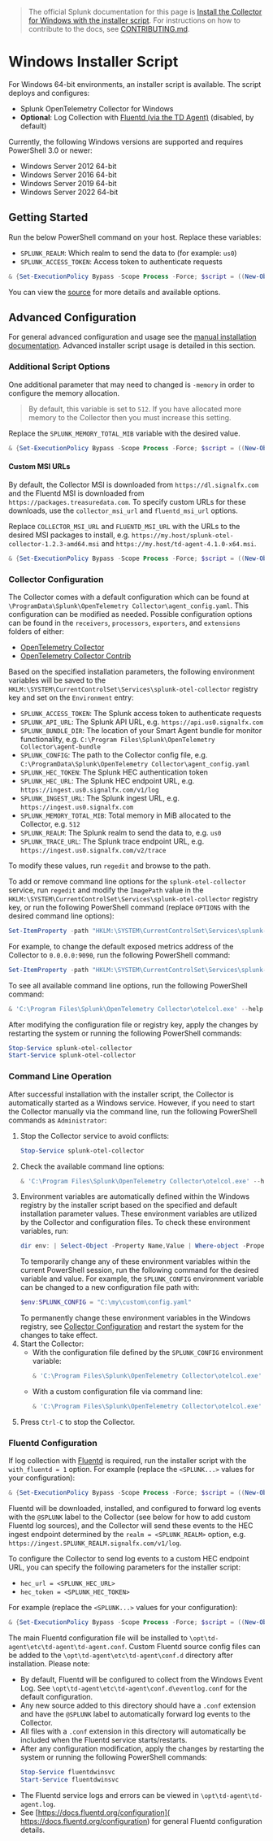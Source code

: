 > The official Splunk documentation for this page is [Install the Collector for Windows with the installer script](https://docs.splunk.com/Observability/gdi/opentelemetry/install-windows.html). For instructions on how to contribute to the docs, see [CONTRIBUTING.md](../CONTRIBUTING#documentation.md).

# Windows Installer Script

For Windows 64-bit environments, an installer script is available. The
script deploys and configures:

- Splunk OpenTelemetry Collector for Windows
- **Optional**: Log Collection with [Fluentd (via the TD Agent)](#fluentd-configuration) (disabled, by default)

Currently, the following Windows versions are supported and requires PowerShell
3.0 or newer:

- Windows Server 2012 64-bit
- Windows Server 2016 64-bit
- Windows Server 2019 64-bit
- Windows Server 2022 64-bit

## Getting Started

Run the below PowerShell command on your host. Replace these variables:

- `SPLUNK_REALM`: Which realm to send the data to (for example: `us0`)
- `SPLUNK_ACCESS_TOKEN`: Access token to authenticate requests

```powershell
& {Set-ExecutionPolicy Bypass -Scope Process -Force; $script = ((New-Object System.Net.WebClient).DownloadString('https://dl.signalfx.com/splunk-otel-collector.ps1')); $params = @{access_token = "SPLUNK_ACCESS_TOKEN"; realm = "SPLUNK_REALM"}; Invoke-Command -ScriptBlock ([scriptblock]::Create(". {$script} $(&{$args} @params)"))}
```

You can view the [source](../../internal/buildscripts/packaging/installer/install.ps1)
for more details and available options.

## Advanced Configuration

For general advanced configuration and usage see the [manual installation documentation](./windows-manual.md). Advanced installer script usage is detailed in this section.

### Additional Script Options

One additional parameter that may need to changed is `-memory` in order to
configure the memory allocation.

> By default, this variable is set to `512`. If you have allocated more memory
> to the Collector then you must increase this setting.

Replace the `SPLUNK_MEMORY_TOTAL_MIB` variable with the desired value.

```powershell
& {Set-ExecutionPolicy Bypass -Scope Process -Force; $script = ((New-Object System.Net.WebClient).DownloadString('https://dl.signalfx.com/splunk-otel-collector.ps1')); $params = @{access_token = "SPLUNK_ACCESS_TOKEN"; realm = "SPLUNK_REALM"; memory = "SPLUNK_MEMORY_TOTAL_MIB"}; Invoke-Command -ScriptBlock ([scriptblock]::Create(". {$script} $(&{$args} @params)"))}
```

#### Custom MSI URLs

By default, the Collector MSI is downloaded from `https://dl.signalfx.com` and
the Fluentd MSI is downloaded from `https://packages.treasuredata.com`.  To
specify custom URLs for these downloads, use the `collector_msi_url` and
`fluentd_msi_url` options.

Replace `COLLECTOR_MSI_URL` and `FLUENTD_MSI_URL` with the URLs to the
desired MSI packages to install, e.g.
`https://my.host/splunk-otel-collector-1.2.3-amd64.msi` and
`https://my.host/td-agent-4.1.0-x64.msi`.

```powershell
& {Set-ExecutionPolicy Bypass -Scope Process -Force; $script = ((New-Object System.Net.WebClient).DownloadString('https://dl.signalfx.com/splunk-otel-collector.ps1')); $params = @{access_token = "SPLUNK_ACCESS_TOKEN"; realm = "SPLUNK_REALM"; collector_msi_url = "COLLECTOR_MSI_URL"; fluentd_msi_url = "FLUENTD_MSI_URL"}; Invoke-Command -ScriptBlock ([scriptblock]::Create(". {$script} $(&{$args} @params)"))}
```

### Collector Configuration

The Collector comes with a default configuration which can be found at
`\ProgramData\Splunk\OpenTelemetry Collector\agent_config.yaml`. This configuration
can be modified as needed. Possible configuration options can be found in the
`receivers`, `processors`, `exporters`, and `extensions` folders of either:

- [OpenTelemetry Collector](https://github.com/open-telemetry/opentelemetry-collector)
- [OpenTelemetry Collector Contrib](https://github.com/open-telemetry/opentelemetry-collector-contrib)

Based on the specified installation parameters, the following environment
variables will be saved to the
`HKLM:\SYSTEM\CurrentControlSet\Services\splunk-otel-collector` registry
key and set on the `Environment` entry:

- `SPLUNK_ACCESS_TOKEN`: The Splunk access token to authenticate requests
- `SPLUNK_API_URL`: The Splunk API URL, e.g. `https://api.us0.signalfx.com`
- `SPLUNK_BUNDLE_DIR`: The location of your Smart Agent bundle for monitor functionality, e.g. `C:\Program Files\Splunk\OpenTelemetry Collector\agent-bundle`
- `SPLUNK_CONFIG`: The path to the Collector config file, e.g. `C:\ProgramData\Splunk\OpenTelemetry Collector\agent_config.yaml`
- `SPLUNK_HEC_TOKEN`: The Splunk HEC authentication token
- `SPLUNK_HEC_URL`: The Splunk HEC endpoint URL, e.g. `https://ingest.us0.signalfx.com/v1/log`
- `SPLUNK_INGEST_URL`: The Splunk ingest URL, e.g. `https://ingest.us0.signalfx.com`
- `SPLUNK_MEMORY_TOTAL_MIB`: Total memory in MiB allocated to the Collector, e.g. `512`
- `SPLUNK_REALM`: The Splunk realm to send the data to, e.g. `us0`
- `SPLUNK_TRACE_URL`: The Splunk trace endpoint URL, e.g. `https://ingest.us0.signalfx.com/v2/trace`

To modify these values, run `regedit` and browse to the path.

To add or remove command line options for the `splunk-otel-collector` service,
run `regedit` and modify the `ImagePath` value in the
`HKLM:\SYSTEM\CurrentControlSet\Services\splunk-otel-collector` registry key,
or run the following PowerShell command (replace `OPTIONS` with the desired
command line options):

```powershell
Set-ItemProperty -path "HKLM:\SYSTEM\CurrentControlSet\Services\splunk-otel-collector" -name "ImagePath" -value "C:\Program Files\Splunk\OpenTelemetry Collector\otelcol.exe OPTIONS"
```

For example, to change the default exposed metrics address of the Collector to
`0.0.0.0:9090`, run the following PowerShell command:

```powershell
Set-ItemProperty -path "HKLM:\SYSTEM\CurrentControlSet\Services\splunk-otel-collector" -name "ImagePath" -value "C:\Program Files\Splunk\OpenTelemetry Collector\otelcol.exe --metrics-addr 0.0.0.0:9090"
```

To see all available command line options, run the following PowerShell
command:

```powershell
& 'C:\Program Files\Splunk\OpenTelemetry Collector\otelcol.exe' --help
```

After modifying the configuration file or registry key, apply the changes by
restarting the system or running the following PowerShell commands:

```powershell
Stop-Service splunk-otel-collector
Start-Service splunk-otel-collector
```

### Command Line Operation

After successful installation with the installer script, the Collector is
automatically started as a Windows service.  However, if you need to start the
Collector manually via the command line, run the following PowerShell commands
as `Administrator`:

1. Stop the Collector service to avoid conflicts:
   ```powershell
   Stop-Service splunk-otel-collector
   ```
1. Check the available command line options:
   ```powershell
   & 'C:\Program Files\Splunk\OpenTelemetry Collector\otelcol.exe' --help
   ```
1. Environment variables are automatically defined within the Windows registry
   by the installer script based on the specified and default installation
   parameter values. These environment variables are utilized by the Collector
   and configuration files. To check these environment variables, run:
   ```powershell
   dir env: | Select-Object -Property Name,Value | Where-object -Property Name -Like "SPLUNK_*"
   ```
   To temporarily change any of these environment variables within the current
   PowerShell session, run the following command for the desired variable and
   value.  For example, the `SPLUNK_CONFIG` environment variable can
   be changed to a new configuration file path with:
   ```powershell
   $env:SPLUNK_CONFIG = "C:\my\custom\config.yaml"
   ```
   To permanently change these environment variables in the Windows registry,
   see [Collector Configuration](#collector-configuration) and restart the
   system for the changes to take effect.
1. Start the Collector:
   - With the configuration file defined by the `SPLUNK_CONFIG` environment
     variable:
     ```powershell
     & 'C:\Program Files\Splunk\OpenTelemetry Collector\otelcol.exe'
     ```
   - With a custom configuration file via command line:
     ```powershell
     & 'C:\Program Files\Splunk\OpenTelemetry Collector\otelcol.exe' --config 'C:\my\custom\config.yaml'
     ```
1. Press `Ctrl-C` to stop the Collector.

### Fluentd Configuration

If log collection with [Fluentd](https://www.fluentd.org/) is required, run the
installer script with the `with_fluentd = 1` option. For example (replace the
`<SPLUNK...>` values for your configuration):

```powershell
& {Set-ExecutionPolicy Bypass -Scope Process -Force; $script = ((New-Object System.Net.WebClient).DownloadString('https://dl.signalfx.com/splunk-otel-collector.ps1')); $params = @{access_token = "<SPLUNK_ACCESS_TOKEN>"; realm = "<SPLUNK_REALM>"; with_fluentd = 1}; Invoke-Command -ScriptBlock ([scriptblock]::Create(". {$script} $(&{$args} @params)"))}
```

Fluentd will be downloaded, installed, and configured to forward log events
with the `@SPLUNK` label to the Collector (see below for how to add custom
Fluentd log sources), and the Collector will send these events to the HEC
ingest endpoint determined by the `realm = <SPLUNK_REALM>` option, e.g.
`https://ingest.SPLUNK_REALM.signalfx.com/v1/log`.

To configure the Collector to send log events to a custom HEC endpoint URL, you
can specify the following parameters for the installer script:

- `hec_url = <SPLUNK_HEC_URL>`
- `hec_token = <SPLUNK_HEC_TOKEN>`

For example (replace the `<SPLUNK...>` values for your configuration):
```powershell
& {Set-ExecutionPolicy Bypass -Scope Process -Force; $script = ((New-Object System.Net.WebClient).DownloadString('https://dl.signalfx.com/splunk-otel-collector.ps1')); $params = @{access_token = "<SPLUNK_ACCESS_TOKEN>"; realm = "<SPLUNK_REALM>"; with_fluentd = 1; hec_url = "<SPLUNK_HEC_URL>"; hec_token = "<SPLUNK_HEC_TOKEN>"}; Invoke-Command -ScriptBlock ([scriptblock]::Create(". {$script} $(&{$args} @params)"))}
```

The main Fluentd configuration file will be installed to
`\opt\td-agent\etc\td-agent\td-agent.conf`. Custom Fluentd source config files
can be added to the `\opt\td-agent\etc\td-agent\conf.d` directory after 
installation. Please note:

- By default, Fluentd will be configured to collect from the Windows Event Log.
  See `\opt\td-agent\etc\td-agent\conf.d\eventlog.conf` for the default
  configuration.
- Any new source added to this directory should have a `.conf` extension and
  have the `@SPLUNK` label to automatically forward log events to the
  Collector.
- All files with a `.conf` extension in this directory will automatically be
  included when the Fluentd service starts/restarts.
- After any configuration modification, apply the changes by restarting the
  system or running the following PowerShell commands:
  ```powershell
  Stop-Service fluentdwinsvc
  Start-Service fluentdwinsvc
  ```
- The Fluentd service logs and errors can be viewed in
  `\opt\td-agent\td-agent.log`.
- See [https://docs.fluentd.org/configuration](
  https://docs.fluentd.org/configuration) for general Fluentd configuration
  details.
